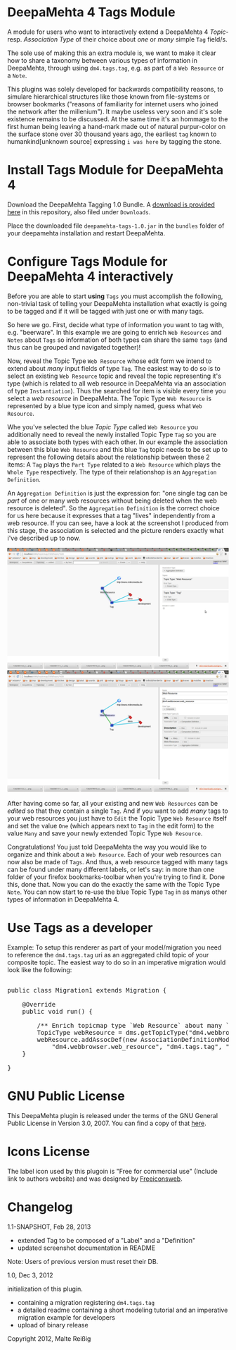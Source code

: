 # DeepaMehta 4 Tags Module

A module for users who want to interactively extend a DeepaMehta 4 _Topic_- resp. _Association Type_ of their choice about _one_ or _many_ simple `Tag` field/s. 

The sole use of making this an extra module is, we want to make it clear how to share a taxonomy between various types of information in DeepaMehta, through using `dm4.tags.tag`, e.g. as part of a `Web Resource` or a `Note`.

This plugins was solely developed for backwards compatibility reasons, to simulare hierarchical structures like those known from file-systems or browser bookmarks ("reasons of familiarity for internet users who joined the network after the millenium"). It maybe useless very soon and it's sole existence remains to be discussed. At the same time it's an hommage to the first human being leaving a hand-mark made out of natural purpur-color on the surface stone over 30 thousand years ago, the earliest `tag` known to humankind[unknown source] expressing `i was here` by tagging the stone.

# Install Tags Module for DeepaMehta 4

Download the DeepaMehta Tagging 1.0 Bundle. A [download is provided here](https://github.com/downloads/mukil/dm4.tags/deepamehta-tags-1.0.jar) in this repository, also filed under `Downloads`.

Place the downloaded file `deepamehta-tags-1.0.jar` in the `bundles` folder of your deepamehta installation and restart DeepaMehta.

# Configure Tags Module for DeepaMehta 4 interactively

Before you are able to start **using** `Tags` you must accomplish the following, non-trivial task of telling your DeepaMehta installation what exactly is going to be tagged and if it will be tagged with just one or with many tags.

So here we go. First, decide what type of information you want to tag with, e.g. "beerware". In this example we are going to enrich `Web Resources` and `Notes` about `Tags` so information of both types can share the same `tags` (and thus can be grouped and navigated together)!

Now, reveal the Topic Type `Web Resource` whose edit form we intend to extend about _many_ input fields of type `Tag`. The easiest way to do so is to select an existing `Web Resource` topic and reveal the topic representing it's type (which is related to all web resource in DeepaMehta via an association of type `Instantiation`). Thus the searched for item is visible every time you select a _web resource_ in DeepaMehta. The Topic Type `Web Resource` is represented by a blue type icon and simply named, guess what `Web Resource`.

Whe you've selected the blue _Topic Type_ called `Web Resource` you additionally need to reveal the newly installed Topic Type `Tag` so you are able to associate both types with each other. In our example the association between this blue `Web Resource` and this blue `Tag` topic needs to be set up to represent the following details about the relationship between these 2 items: A `Tag` plays the `Part Type` related to a `Web Resource` which plays the `Whole Type` respectively. The type of their relationshop is an `Aggregation Definition`. 

An `Aggregation Definition` is just the expression for: "one single tag can be _part_ of one or many web resources without being deleted when the web resource is deleted". So the `Aggregation Definition` is the correct choice for us here because it expresses that a tag "lives" independently from a web resource. If you can see, have a look at the screenshot I produced from this stage, the association is selected and the picture renders exactly what i've described up to now.

![screenshot1](https://github.com/mukil/dm4.tags/raw/master/configuring_dm4.tagging-1.1.png)
![screenshot2](https://github.com/mukil/dm4.tags/raw/master/configuring_dm4.tagging.1.1_Bild2.png)

After having come so far, all your existing and new `Web Resources` can be _edited_ so that they contain a single `Tag`. And if you want to add _many_ tags to your web resources you just have to `Edit` the Topic Type `Web Resource` itself and set the value `One` (which appears next to `Tag` in the edit form) to the value `Many` and save your newly extended Topic Type `Web Resource`.

Congratulations! You just told DeepaMehta the way you would like to organize and think about a `Web Resource`. Each of your web resources can now also be made of `Tags`. And thus, a web resource tagged with many tags can be found under many different labels, or let's say: in more than one folder of your firefox bookmarks-toolbar when you're trying to find it. Done this, done that. Now you can do the exactly the same with the Topic Type `Note`. You can now start to re-use the blue Topic Type `Tag` in as manys other types of information in DeepaMehta 4.

# Use Tags as a developer 

Example: To setup this renderer as part of your model/migration you need to reference the `dm4.tags.tag` uri as an aggregated child topic of your composite topic. The easiest way to do so in an imperative migration would look like the following:

<pre>

public class Migration1 extends Migration {

    @Override
    public void run() {

        /** Enrich topicmap type `Web Resource` about many `Tag` fields */
        TopicType webResource = dms.getTopicType("dm4.webbrowser.web_resource", null);
        webResource.addAssocDef(new AssociationDefinitionModel("dm4.core.aggregation_def",
            "dm4.webbrowser.web_resource", "dm4.tags.tag", "dm4.core.one", "dm4.core.many"));
    }

}
</pre>

# GNU Public License

This DeepaMehta plugin is released under the terms of the GNU General Public License in Version 3.0, 2007. You can find a copy of that [here](http://www.gnu.org/licenses/gpl).

# Icons License

The label icon used by this plugoin is "Free for commercial use" (Include link to authors website) and was designed by [Freeiconsweb](http://www.freeiconsweb.com/).

# Changelog

1.1-SNAPSHOT, Feb 28, 2013

- extended Tag to be composed of a "Label" and a "Definition"
- updated screenshot documentation in README

Note: Users of previous version must reset their DB.

1.0, Dec 3, 2012

initialization of this plugin.

- containing a migration registering `dm4.tags.tag`
- a detailed readme containing a short modeling tutorial and an imperative migration example for developers
- upload of binary release

Copyright 2012, Malte Reißig
